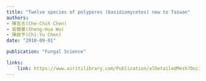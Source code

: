 ```yaml
---
title: "Twelve species of polypores (basidiomycetes) new to Taiwan"
authors:
- 陳哲志(Che-Chih Chen)
- 吳聲華(Sheng-Hua Wu)
- 陳啟予(Chi-Yu Chen)
date: "2018-09-01"

publication: "Fungal Science"

links:
    link: https://www.airitilibrary.com/Publication/alDetailedMesh?DocID=10132732-201812-201812120003-201812120003-7-19
---
```

